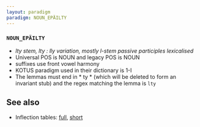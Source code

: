 ```yaml
---
layout: paradigm
paradigm: NOUN_EPÄILTY
---
```

### ` NOUN_EPÄILTY `

* _lty stem, lty : lly variation, mostly l-stem passive participles lexicalised_
* Universal POS is NOUN and legacy POS is NOUN
* suffixes use front vowel harmony
* KOTUS paradigm used in their dictionary is 1-I
* The lemmas must end in * ty * (which will be deleted to form an invariant stub) and the regex matching the lemma is ` lty `

## See also

* Inflection tables: [full](gen/E/epäilty.html), [short](gen/E/epäilty_wikt.html)

